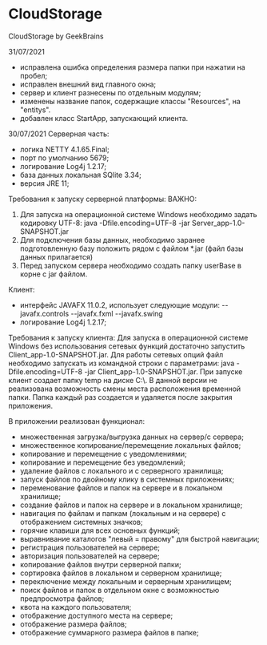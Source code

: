 # CloudStorage
CloudStorage by GeekBrains

31/07/2021
- исправлена ошибка определения размера папки при нажатии на пробел;
- исправлен внешний вид главного окна;
- сервер и клиент разнесены по отдельным модулям;
- изменены название папок, содержащие классы "Resources", на "entitys".
- добавлен класс StartApp, запускающий клиента.

30/07/2021
Серверная часть:
- логика NETTY 4.1.65.Final;
- порт по умолчанию 5679;
- логирование Log4j 1.2.17;
- база данных локальная SQlite 3.34;
- версия JRE 11;

Требования к запуску серверной платформы:
ВАЖНО:
1. Для запуска на операционной системе Windows необходимо задать кодировку UTF-8:
java -Dfile.encoding=UTF-8 -jar Server_app-1.0-SNAPSHOT.jar
2. Для подключения базы данных, необходимо заранее подготовленную базу положить рядом с файлом *.jar (файл базы данных прилагается)
3. Перед запуском сервера необходимо создать папку userBase в корне с jar файлом.

Клиент:
- интерфейс JAVAFX 11.0.2, использует следующие модули:
--javafx.controls
--javafx.fxml
--javafx.swing
- логирование Log4j 1.2.17;

Требования к запуску клиента:
Для запуска в операционной системе Windows без использования сетевых функций достаточно запустить Client_app-1.0-SNAPSHOT.jar.
Для работы сетевых опций файл необходимо запускать из командной строки с параметрами: java -Dfile.encoding=UTF-8 -jar Client_app-1.0-SNAPSHOT.jar.
При запуске клиент создает папку temp на диске C:\\. В данной версии не реализована возможность смены места расположения временной папки.
Папка каждый раз создается и удаляется после закрытия приложения.

В приложении реализован функционал:
- множественная загрузка/выгрузка данных на сервер/с сервера;
- множественное копирование/перемещение локальных файлов;
- копирование и перемещение с уведомлениями;
- копирование и перемещение без уведомлений;
- удаление файлов с локального и с серверного хранилища;
- запуск файлов по двойному клику в системных приложениях;
- переменование файлов и папок на сервере и в локальном хранилище;
- создание файлов и папок на сервере и в локальном хранилище;
- навигация по файлам и папкам (локальным и на сервере) с отображением системных значков;
- горячие клавиши для всех основных функций;
- выравнивание каталогов "левый = правому" для быстрой навигации;
- регистрация пользователей на сервере;
- авторизация пользователей на сервере;
- копирование файлов внутри серверной папки;
- сортировка файлов в локальном и серверном хранилище;
- переключение между локальным и серверным хранилищем;
- поиск файлов и папок в отдельном окне с возможностью предпросмотра файлов;
- квота на каждого пользователя;
- отображение доступного места на сервере;
- отображение размера файлов;
- отображение суммарного размера файлов в папке;
